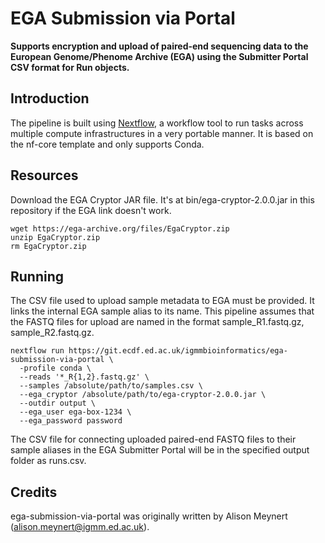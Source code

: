 # EGA Submission via Portal

**Supports encryption and upload of paired-end sequencing data to the European Genome/Phenome Archive (EGA) using the Submitter Portal CSV format for Run objects.**

## Introduction

The pipeline is built using [Nextflow](https://www.nextflow.io), a workflow tool to run tasks across multiple compute infrastructures in a very portable manner. It is based on the nf-core template and only supports Conda.

## Resources

Download the EGA Cryptor JAR file. It's at bin/ega-cryptor-2.0.0.jar in this repository if the EGA link doesn't work.

```
wget https://ega-archive.org/files/EgaCryptor.zip
unzip EgaCryptor.zip
rm EgaCryptor.zip
```

## Running

The CSV file used to upload sample metadata to EGA must be provided. It links the internal EGA sample alias to its name. This pipeline assumes that the FASTQ files for upload are named in the format sample_R1.fastq.gz, sample_R2.fastq.gz.

```
nextflow run https://git.ecdf.ed.ac.uk/igmmbioinformatics/ega-submission-via-portal \
  -profile conda \
  --reads '*_R{1,2}.fastq.gz' \
  --samples /absolute/path/to/samples.csv \
  --ega_cryptor /absolute/path/to/ega-cryptor-2.0.0.jar \
  --outdir output \
  --ega_user ega-box-1234 \
  --ega_password password
```

The CSV file for connecting uploaded paired-end FASTQ files to their sample aliases in the EGA Submitter Portal will be in the specified output folder as runs.csv.

## Credits

ega-submission-via-portal was originally written by Alison Meynert (alison.meynert@igmm.ed.ac.uk).

